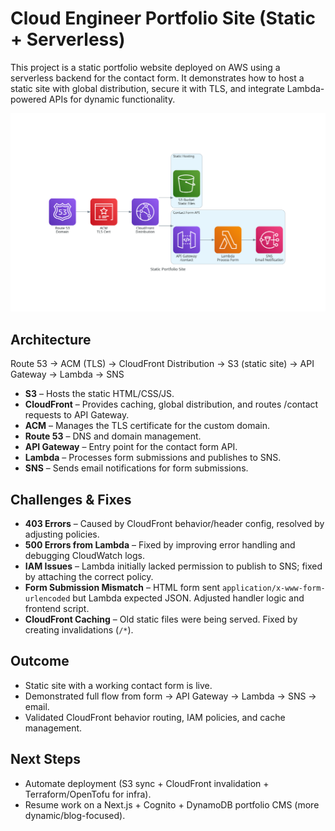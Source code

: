 # Cloud Engineer Portfolio Site (Static + Serverless)

This project is a static portfolio website deployed on AWS using a serverless backend for the contact form. It demonstrates how to host a static site with global distribution, secure it with TLS, and integrate Lambda-powered APIs for dynamic functionality.

![Static Portfolio Site Architecture](static_portfolio_site.png)

## Architecture

Route 53 → ACM (TLS) → CloudFront Distribution → S3 (static site) → API Gateway → Lambda → SNS

- **S3** – Hosts the static HTML/CSS/JS.
- **CloudFront** – Provides caching, global distribution, and routes /contact requests to API Gateway.
- **ACM** – Manages the TLS certificate for the custom domain.
- **Route 53** – DNS and domain management.
- **API Gateway** – Entry point for the contact form API.
- **Lambda** – Processes form submissions and publishes to SNS.
- **SNS** – Sends email notifications for form submissions.

## Challenges & Fixes

- **403 Errors** – Caused by CloudFront behavior/header config, resolved by adjusting policies.
- **500 Errors from Lambda** – Fixed by improving error handling and debugging CloudWatch logs.
- **IAM Issues** – Lambda initially lacked permission to publish to SNS; fixed by attaching the correct policy.
- **Form Submission Mismatch** – HTML form sent `application/x-www-form-urlencoded` but Lambda expected JSON. Adjusted handler logic and frontend script.
- **CloudFront Caching** – Old static files were being served. Fixed by creating invalidations (`/*`).

## Outcome

- Static site with a working contact form is live.
- Demonstrated full flow from form → API Gateway → Lambda → SNS → email.
- Validated CloudFront behavior routing, IAM policies, and cache management.

## Next Steps

- Automate deployment (S3 sync + CloudFront invalidation + Terraform/OpenTofu for infra).
- Resume work on a Next.js + Cognito + DynamoDB portfolio CMS (more dynamic/blog-focused).
